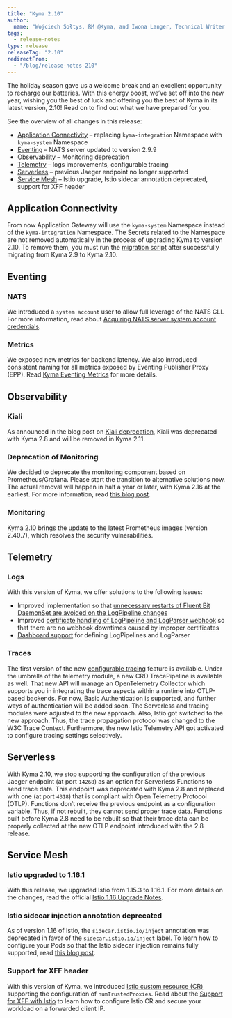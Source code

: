 ```yaml
---
title: "Kyma 2.10"
author:
  name: "Wojciech Sołtys, RM @Kyma, and Iwona Langer, Technical Writer @Kyma"
tags:
  - release-notes 
type: release 
releaseTag: "2.10"
redirectFrom:
  - "/blog/release-notes-210"
---
```


The holiday season gave us a welcome break and an excellent opportunity to recharge our batteries. With this energy boost, we’ve set off into the new year, wishing you the best of luck and offering you the best of Kyma in its latest version, 2.10! Read on to find out what we have prepared for you.

<!-- overview -->

See the overview of all changes in this release:

- [Application Connectivity](#application-connectivity) – replacing `kyma-integration` Namespace with `kyma-system` Namespace
- [Eventing](#eventing) – NATS server updated to version 2.9.9
- [Observability](#observability) – Monitoring deprecation
- [Telemetry](#telemetry) – logs improvements, configurable tracing
- [Serverless](#serverless) – previous Jaeger endpoint no longer supported 
- [Service Mesh](#service-mesh) – Istio upgrade, Istio sidecar annotation deprecated, support for XFF header

## Application Connectivity
From now Application Gateway will use the `kyma-system` Namespace instead of the `kyma-integration` Namespace. The Secrets related to the Namespace are not removed automatically in the process of upgrading Kyma to version 2.10. To remove them, you must run the [migration script]( https://github.com/kyma-project/kyma/blob/release-2.10/docs/assets/2.9-2.10-OS-copy-secrets-to-system-namespace.sh) after successfully migrating from Kyma 2.9 to Kyma 2.10. 

## Eventing

### NATS
We introduced a `system account` user to allow full leverage of the NATS CLI. For more information, read about [Acquiring NATS server system account credentials](https://kyma-project.io/docs/kyma/2.10/04-operation-guides/operations/evnt-03-nats-server-system-events). 

### Metrics 
We exposed new metrics for backend latency.
We also introduced consistent naming for all metrics exposed by Eventing Publisher Proxy (EPP). 
Read [Kyma Eventing Metrics](https://kyma-project.io/docs/kyma/2.10/04-operation-guides/operations/evnt-02-eventing-metrics) for more details.

## Observability
 
### Kiali
As announced in the blog post on [Kiali deprecation](https://kyma-project.io/blog/2022/10/10/Kiali-deprecation), Kiali was deprecated with Kyma 2.8 and will be removed in Kyma 2.11.

### Deprecation of Monitoring  
We decided to deprecate the monitoring component based on Prometheus/Grafana. Please start the transition to alternative solutions now. The actual removal will happen in half a year or later, with Kyma 2.16 at the earliest. For more information, read [this blog post](https://kyma-project.io/blog/2022/12/9/monitoring-deprecation/).
 
### Monitoring
Kyma 2.10 brings the update to the latest Prometheus images (version 2.40.7), which resolves the security vulnerabilities.
 
## Telemetry
 
### Logs
With this version of Kyma, we offer solutions to the following issues:
- Improved implementation so that [unnecessary restarts of Fluent Bit DaemonSet are avoided on the LogPipeline changes](https://github.com/kyma-project/kyma/issues/15956)
- Improved [certificate handling of LogPipeline and LogParser webhook](https://github.com/kyma-project/kyma/issues/15765) so that there are no webhook downtimes caused by improper certificates 
- [Dashboard support](https://github.com/kyma-project/kyma/issues/15894) for defining LogPipelines and LogParser 
 
### Traces
The first version of the new [configurable tracing](https://kyma-project.io/docs/kyma/main/01-overview/main-areas/telemetry/telemetry-03-traces/) feature is available. Under the umbrella of the telemetry module, a new CRD TracePipeline is available as well. That new API will manage an OpenTelemetry Collector which supports you in integrating the trace aspects within a runtime into OTLP-based backends. For now, Basic Authentication is supported, and further ways of authentication will be added soon.
The Serverless and tracing modules were adjusted to the new approach.
Also, Istio got switched to the new approach. Thus, the trace propagation protocol was changed to the W3C Trace Context. Furthermore, the new Istio Telemetry API got activated to configure tracing settings selectively.
 
 
## Serverless

With Kyma 2.10, we stop supporting the configuration of the previous Jaeger endpoint (at port `14268`) as an option for Serverless Functions to send trace data. This endpoint was deprecated with Kyma 2.8 and replaced with one (at port `4318`) that is compliant with Open Telemetry Protocol (OTLP). Functions don’t receive the previous endpoint as a configuration variable. Thus, if not rebuilt, they cannot send proper trace data. Functions built before Kyma 2.8 need to be rebuilt so that their trace data can be properly collected at the new OTLP endpoint introduced with the 2.8 release.


## Service Mesh

### Istio upgraded to 1.16.1  

With this release, we upgraded Istio from 1.15.3 to 1.16.1. For more details on the changes, read the official [Istio 1.16 Upgrade Notes](https://istio.io/latest/news/releases/1.16.x/announcing-1.16/upgrade-notes/).

### Istio sidecar injection annotation deprecated  

As of version 1.16 of Istio, the `sidecar.istio.io/inject` annotation was deprecated in favor of the `sidecar.istio.io/inject` label. To learn how to configure your Pods so that the Istio sidecar injection remains fully supported, read [this blog post]( https://kyma-project.io/blog/2022/12/30/deprecation-of-istio-sidecar-injection-annotation).


### Support for XFF header  

With this version of Kyma, we introduced [Istio custom resource (CR)](https://kyma-project.io/docs/kyma/main/05-technical-reference/00-custom-resources/oper-01-istio/) supporting the configuration of `numTrustedProxies`. Read about the [Support for XFF with Istio](https://github.com/kyma-project/website/blob/main/content/blog-posts/2023-01-11-istio-xff-support/index.md) to learn how to configure Istio CR and secure your workload on a forwarded client IP.
